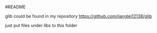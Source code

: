 #README

glib could be found in my repository https://github.com/jianglei12138/glib

just put files under libs to this folder 